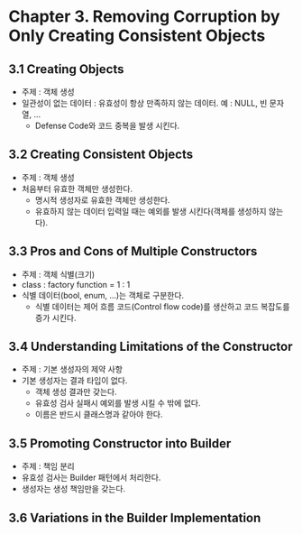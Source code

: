 ﻿# Chapter 3. Removing Corruption by Only Creating Consistent Objects

## 3.1 Creating Objects
- 주제 : 객체 생성
- 일관성이 없는 데이터 : 유효성이 항상 만족하지 않는 데이터. 예 : NULL, 빈 문자열, ...
  - Defense Code와 코드 중복을 발생 시킨다.

## 3.2 Creating Consistent Objects
- 주제 : 객체 생성
- 처음부터 유효한 객체만 생성한다.
  - 명시적 생성자로 유효한 객체만 생성한다.
  - 유효하지 않는 데이터 입력일 때는 예외를 발생 시킨다(객체를 생성하지 않는다).

## 3.3 Pros and Cons of Multiple Constructors
- 주제 : 객체 식별(크기)
- class : factory function = 1 : 1
- 식별 데이터(bool, enum, ...)는 객체로 구분한다.
  - 식별 데이터는 제어 흐름 코드(Control flow code)를 생산하고 코드 복잡도를 증가 시킨다.

## 3.4 Understanding Limitations of the Constructor
- 주제 : 기본 생성자의 제약 사항
- 기본 생성자는 결과 타입이 없다.
  - 객체 생성 결과만 갖는다.
  - 유효성 검사 실패시 예외를 발생 시킬 수 밖에 없다.
  - 이름은 반드시 클래스명과 같아야 한다.

## 3.5 Promoting Constructor into Builder
- 주제 : 책임 분리
- 유효성 검사는 Builder 패턴에서 처리한다.
- 생성자는 생성 책임만을 갖는다.

## 3.6 Variations in the Builder Implementation
